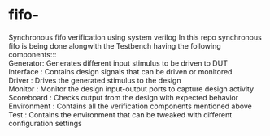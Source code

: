 # fifo-
Synchronous  fifo  verification using system verilog 
In this repo synchronous fifo is being done alongwith the Testbench having the following components:::
<br />Generator: 	Generates different input stimulus to be driven to DUT 
<br />Interface :	Contains design signals that can be driven or monitored
<br />Driver :	Drives the generated stimulus to the design
<br />Monitor :	Monitor the design input-output ports to capture design activity
<br />Scoreboard : 	Checks output from the design with expected behavior
<br />Environment :	Contains all the verification components mentioned above
<br />Test 	: Contains the environment that can be tweaked with different configuration settings
